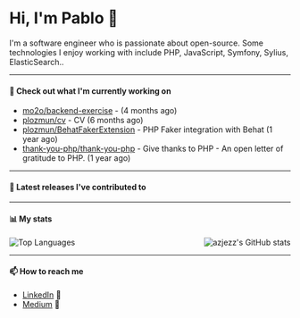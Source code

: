 # Hi, I'm Pablo 👋

I'm a software engineer who is passionate about open-source. Some technologies I enjoy working with include PHP, JavaScript, Symfony, Sylius, ElasticSearch..

---
#### 👷 Check out what I'm currently working on

- [mo2o/backend-exercise](https://github.com/mo2o/backend-exercise) -  (4 months ago)
- [plozmun/cv](https://github.com/plozmun/cv) - CV (6 months ago)
- [plozmun/BehatFakerExtension](https://github.com/plozmun/BehatFakerExtension) - PHP Faker integration with Behat (1 year ago)
- [thank-you-php/thank-you-php](https://github.com/thank-you-php/thank-you-php) - Give thanks to PHP - An open letter of gratitude to PHP. (1 year ago)

---

#### 🔭 Latest releases I've contributed to


---

#### 📊 My stats

<img align="right" alt="azjezz's GitHub stats" src="https://github-readme-stats.vercel.app/api?username=plozmun&count_private=1&show_icons=true&" />

![Top Languages](https://github-readme-stats.vercel.app/api/top-langs/?username=plozmun)

---

#### 📫 How to reach me
- <a href="https://www.linkedin.com/in/pablolozano">LinkedIn</a> 💼
- <a href="https://medium.com/@lozanomunarriz">Medium</a> 📝

